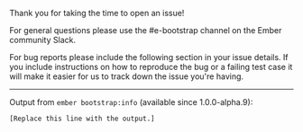 Thank you for taking the time to open an issue!

For general questions please use the #e-bootstrap channel on the Ember
community Slack.

For bug reports please include the following section in your issue details.
If you include instructions on how to reproduce the bug or a failing test case
it will make it easier for us to track down the issue you're having.

---

Output from `ember bootstrap:info` (available since 1.0.0-alpha.9):
```
[Replace this line with the output.]
```
